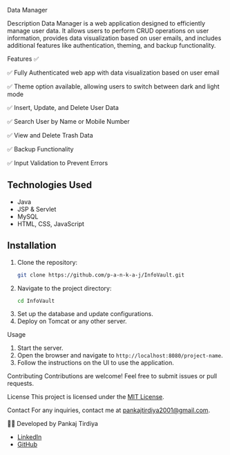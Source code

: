 Data Manager

Description
Data Manager is a web application designed to efficiently manage user data.
It allows users to perform CRUD operations on user information, provides data visualization based on user emails, 
and includes additional features like authentication, theming, and backup functionality.

Features ✅

✅ Fully Authenticated web app with data visualization based on user email

✅ Theme option available, allowing users to switch between dark and light mode

✅ Insert, Update, and Delete User Data

✅ Search User by Name or Mobile Number

✅ View and Delete Trash Data

✅ Backup Functionality

✅ Input Validation to Prevent Errors

## Technologies Used
- Java
- JSP & Servlet
- MySQL
- HTML, CSS, JavaScript


## Installation
1. Clone the repository:
   ```sh
   git clone https://github.com/p-a-n-k-a-j/InfoVault.git
   ```
2. Navigate to the project directory:
   ```sh
   cd InfoVault
   ```
3. Set up the database and update configurations.
4. Deploy on Tomcat or any other server.

Usage
1. Start the server.
2. Open the browser and navigate to `http://localhost:8080/project-name`.
3. Follow the instructions on the UI to use the application.

Contributing
Contributions are welcome! Feel free to submit issues or pull requests.

License
This project is licensed under the [MIT License](LICENSE).

Contact
For any inquiries, contact me at [pankajtirdiya2001@gmail.com](mailto:pankajtirdiya200@gmail.com).




👨‍💻 Developed by
   Pankaj Tirdiya  
- [LinkedIn](https://www.linkedin.com/in/pankaj-tirdiya-787543227)  
- [GitHub](https://github.com/p-a-n-k-a-j)

